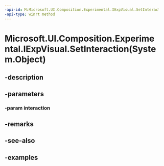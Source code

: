 ```yaml
---
-api-id: M:Microsoft.UI.Composition.Experimental.IExpVisual.SetInteraction(System.Object)
-api-type: winrt method
---
```


# Microsoft.UI.Composition.Experimental.IExpVisual.SetInteraction(System.Object)

<!--
public void SetInteraction (object interaction);
-->


## -description

## -parameters

### -param interaction

## -remarks

## -see-also

## -examples



